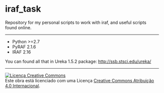 # iraf_task

Repository for my personal scripts to work with iraf, and useful scripts found online.

___
- Python >=2.7
- PyRAF 2.1.6
- IRAF 2.16

You can found all that in Ureka 1.5.2 package: http://ssb.stsci.edu/ureka/ 

___
<a rel="license" href="http://creativecommons.org/licenses/by/4.0/"><img alt="Licença Creative Commons" style="border-width:0" src="https://i.creativecommons.org/l/by/4.0/88x31.png" /></a><br />Este obra está licenciado com uma Licença <a rel="license" href="http://creativecommons.org/licenses/by/4.0/">Creative Commons Atribuição 4.0 Internacional</a>.
